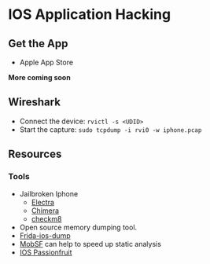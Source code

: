 # IOS Application Hacking

## Get the App

- Apple App Store

**More coming soon**

## Wireshark

- Connect the device: `rvictl -s <UDID>`
- Start the capture: `sudo tcpdump -i rvi0 -w iphone.pcap`

## Resources

### Tools

- Jailbroken Iphone
  - [Electra](https://coolstar.org/electra)
  - [Chimera](https://chimera.sh)
  - [checkm8](https://github.com/axi0mX/ipwndfu)
- Open source memory dumping tool.
- [Frida-ios-dump](https://github.com/AloneMonkey/frida-ios-dump)
- [MobSF](https://github.com/MobSF/Mobile-Security-Framework-MobSF) can help to speed up static analysis
- [IOS Passionfruit](https://github.com/chaitin/passionfruit)